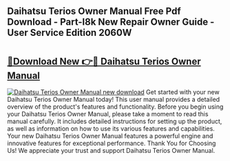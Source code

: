## Daihatsu Terios Owner Manual Free Pdf Download - Part-I8k New Repair Owner Guide - User Service Edition 2060W

# <h2><a href="http://bc48860.oget.top/?id=Daihatsu+Terios+Owner+Manual">🔗Download New 👉🔴 Daihatsu Terios Owner Manual</a></h2>

[![Daihatsu Terios Owner Manual new download](https://i.imgur.com/5g1atiW.png)](http://bc48860.oget.top/?id=Daihatsu+Terios+Owner+Manual)
Get started with your new Daihatsu Terios Owner Manual today! This user manual provides a detailed overview of the product's features and functionality. Before you begin using your Daihatsu Terios Owner Manual, please take a moment to read this manual carefully. It includes detailed instructions for setting up the product, as well as information on how to use its various features and capabilities. Your new Daihatsu Terios Owner Manual features a powerful engine and innovative features for exceptional performance. Thank You for Choosing Us! We appreciate your trust and support Daihatsu Terios Owner Manual.
